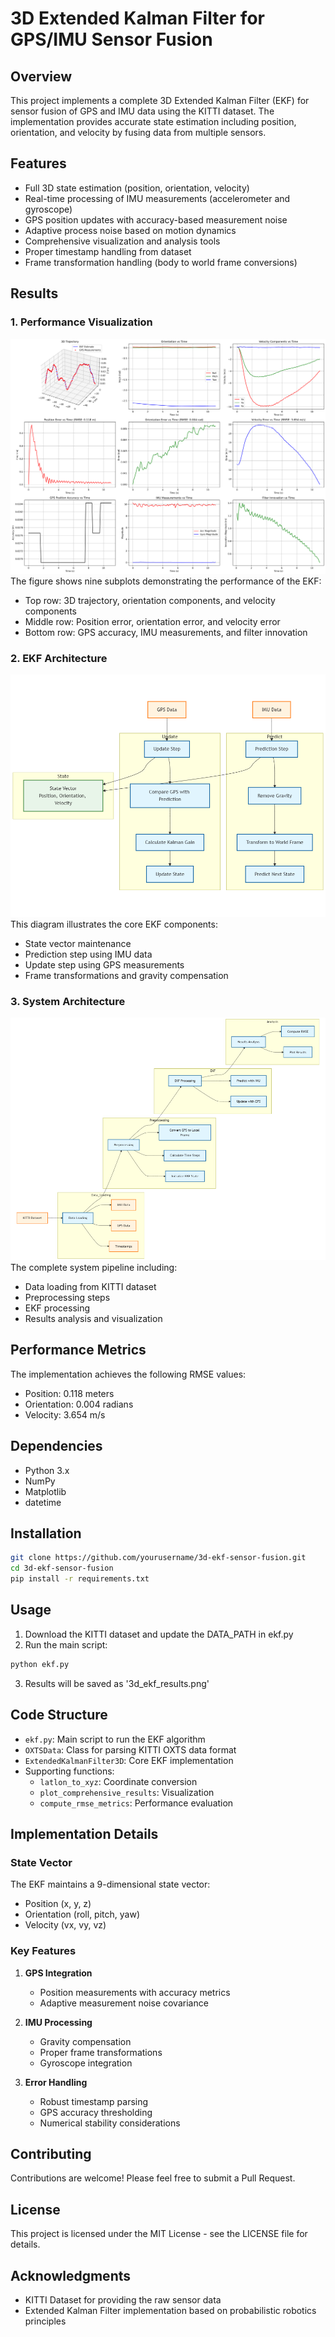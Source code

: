 # 3D Extended Kalman Filter for GPS/IMU Sensor Fusion

## Overview
This project implements a complete 3D Extended Kalman Filter (EKF) for sensor fusion of GPS and IMU data using the KITTI dataset. The implementation provides accurate state estimation including position, orientation, and velocity by fusing data from multiple sensors.

## Features
- Full 3D state estimation (position, orientation, velocity)
- Real-time processing of IMU measurements (accelerometer and gyroscope)
- GPS position updates with accuracy-based measurement noise
- Adaptive process noise based on motion dynamics
- Comprehensive visualization and analysis tools
- Proper timestamp handling from dataset
- Frame transformation handling (body to world frame conversions)

## Results

### 1. Performance Visualization
![Comprehensive Results](3d_ekf_results.png)
The figure shows nine subplots demonstrating the performance of the EKF:
- Top row: 3D trajectory, orientation components, and velocity components
- Middle row: Position error, orientation error, and velocity error
- Bottom row: GPS accuracy, IMU measurements, and filter innovation

### 2. EKF Architecture
![EKF Architecture](EKF.png)  
This diagram illustrates the core EKF components:
- State vector maintenance
- Prediction step using IMU data
- Update step using GPS measurements
- Frame transformations and gravity compensation

### 3. System Architecture
![System Architecture](workflow.png)
The complete system pipeline including:
- Data loading from KITTI dataset
- Preprocessing steps
- EKF processing
- Results analysis and visualization

## Performance Metrics
The implementation achieves the following RMSE values:
- Position: 0.118 meters
- Orientation: 0.004 radians
- Velocity: 3.654 m/s

## Dependencies
- Python 3.x
- NumPy
- Matplotlib
- datetime

## Installation
```bash
git clone https://github.com/yourusername/3d-ekf-sensor-fusion.git
cd 3d-ekf-sensor-fusion
pip install -r requirements.txt
```

## Usage
1. Download the KITTI dataset and update the DATA_PATH in ekf.py
2. Run the main script:
```bash
python ekf.py
```
3. Results will be saved as '3d_ekf_results.png'

## Code Structure
- `ekf.py`: Main script to run the EKF algorithm
- `OXTSData`: Class for parsing KITTI OXTS data format
- `ExtendedKalmanFilter3D`: Core EKF implementation
- Supporting functions:
  - `latlon_to_xyz`: Coordinate conversion
  - `plot_comprehensive_results`: Visualization
  - `compute_rmse_metrics`: Performance evaluation

## Implementation Details

### State Vector
The EKF maintains a 9-dimensional state vector:
- Position (x, y, z)
- Orientation (roll, pitch, yaw)
- Velocity (vx, vy, vz)

### Key Features
1. **GPS Integration**
   - Position measurements with accuracy metrics
   - Adaptive measurement noise covariance

2. **IMU Processing**
   - Gravity compensation
   - Proper frame transformations
   - Gyroscope integration

3. **Error Handling**
   - Robust timestamp parsing
   - GPS accuracy thresholding
   - Numerical stability considerations

## Contributing
Contributions are welcome! Please feel free to submit a Pull Request.

## License
This project is licensed under the MIT License - see the LICENSE file for details.

## Acknowledgments
- KITTI Dataset for providing the raw sensor data
- Extended Kalman Filter implementation based on probabilistic robotics principles